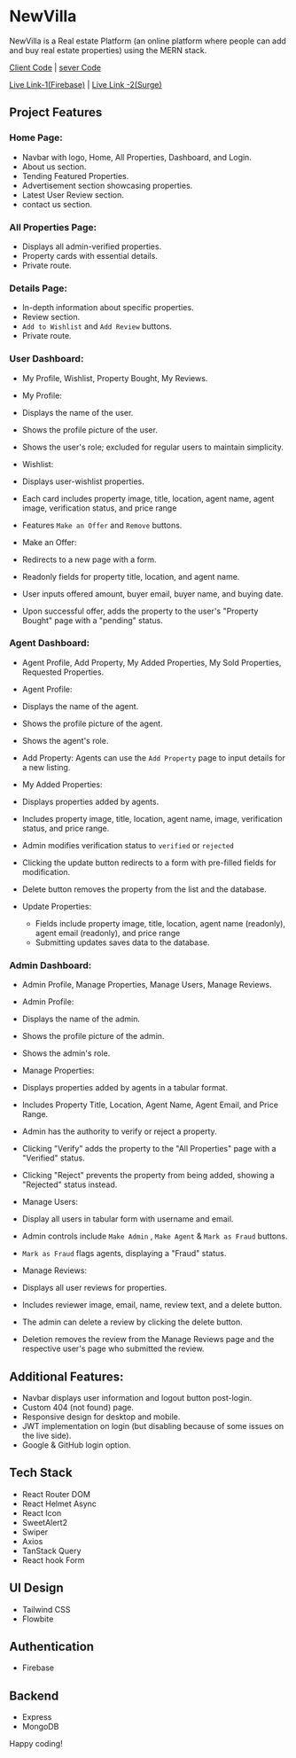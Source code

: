 # NewVilla

NewVilla is a Real estate Platform (an online platform where people can add and buy real estate properties) using the MERN stack.

[Client Code](https://github.com/programming-hero-web-course1/b8a12-client-side-Shabnaz21) | [sever Code](https://github.com/programming-hero-web-course1/b8a12-server-side-Shabnaz21)

[Live Link-1(Firebase)](https://newvilla-c8d31.firebaseapp.com) | [Live Link -2(Surge) ](https://newvilla.surge.sh)

## Project Features

### Home Page:
- Navbar with logo, Home, All Properties, Dashboard, and Login.
- About us section.
- Tending Featured Properties.
- Advertisement section showcasing properties.
- Latest User Review section.
- contact us section.

### All Properties Page:

- Displays all admin-verified properties.
- Property cards with essential details.
- Private route.

### Details Page:
- In-depth information about specific properties.
- Review section.
- `Add to Wishlist` and `Add Review` buttons.
- Private route.

### User Dashboard:

- My Profile, Wishlist, Property Bought, My Reviews.

- My Profile: 
 - Displays the name of the user.
 - Shows the profile picture of the user.
 - Shows the user's role; excluded for regular users to maintain simplicity.

- Wishlist:
 - Displays user-wishlist properties.
 - Each card includes property image, title, location, agent name, agent image, verification status, and price range
 - Features `Make an Offer` and  `Remove` buttons.
  - Make an Offer:
   - Redirects to a new page with a form.
   - Readonly fields for property title, location, and agent name.
   - User inputs offered amount, buyer email, buyer name, and buying date.
   - Upon successful offer, adds the property to the user's "Property Bought" page with a "pending" status.

### Agent Dashboard:

- Agent Profile, Add Property, My Added Properties, My Sold Properties, Requested Properties.

- Agent Profile: 
 - Displays the name of the agent.
 - Shows the profile picture of the agent.
 - Shows the agent's role.

- Add Property:
  Agents can use the `Add Property` page to input details for a new listing.

- My Added Properties: 
 - Displays properties added by agents.
 - Includes property image, title, location, agent name, image, verification status, and price range.
 - Admin modifies verification status to `verified` or `rejected`
 - Clicking the update button redirects to a form with pre-filled fields for modification.
 - Delete button removes the property from the list and the database.
 - Update Properties:
   - Fields include property image, title, location, agent name (readonly), agent email (readonly), and price range
   - Submitting updates saves data to the database.

### Admin Dashboard:

- Admin Profile, Manage Properties, Manage Users, Manage Reviews.
- Admin Profile:
 - Displays the name of the admin.
 - Shows the profile picture of the admin.
 - Shows the admin's role.

- Manage Properties:
 - Displays properties added by agents in a tabular format.
 - Includes Property Title, Location, Agent Name, Agent Email, and Price Range.
 - Admin has the authority to verify or reject a property.
 - Clicking "Verify" adds the property to the "All Properties" page with a "Verified" status.
 - Clicking "Reject" prevents the property from being added, showing a "Rejected" status instead.

- Manage Users:
 - Display all users in tabular form with username and email.
 - Admin controls include `Make Admin` , `Make Agent` & `Mark as Fraud` buttons.
 - `Mark as Fraud` flags agents, displaying a "Fraud" status.

- Manage Reviews:
 - Displays all user reviews for properties.
 - Includes reviewer image, email, name, review text, and a delete button.
 - The admin can delete a review by clicking the delete button.
 - Deletion removes the review from the Manage Reviews page and the respective user's page who submitted the review.

## Additional Features:

- Navbar displays user information and logout button post-login.
- Custom 404 (not found) page.
- Responsive design for desktop and mobile.
- JWT implementation on login (but disabling because of some issues on the live side).
- Google & GitHub login option.

## Tech Stack
- React Router DOM
- React Helmet Async
- React Icon
- SweetAlert2
- Swiper
- Axios
- TanStack Query
- React hook Form

## UI Design
- Tailwind CSS
 - Flowbite

## Authentication
- Firebase

## Backend
- Express 
- MongoDB

Happy coding!